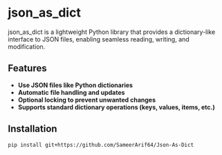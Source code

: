 # json_as_dict

json_as_dict is a lightweight Python library that provides a dictionary-like interface to JSON files, enabling seamless reading, writing, and modification.

## Features
- **Use JSON files like Python dictionaries**
- **Automatic file handling and updates**
- **Optional locking to prevent unwanted changes**
- **Supports standard dictionary operations (keys, values, items, etc.)**

## Installation
```sh
pip install git+https://github.com/SameerArif64/Json-As-Dict
